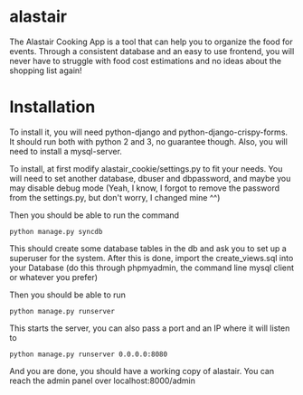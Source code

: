 # alastair
The Alastair Cooking App is a tool that can help you to organize the food for events. Through a consistent database and an easy to use frontend, you will never have to struggle with food cost estimations and no ideas about the shopping list again!

# Installation
To install it, you will need python-django and python-django-crispy-forms. It should run both with python 2 and 3, no guarantee though. Also, you will need to install a mysql-server.

To install, at first modify alastair_cookie/settings.py to fit your needs. You will need to set another database, dbuser and dbpassword, and maybe you may disable debug mode (Yeah, I know, I forgot to remove the password from the settings.py, but don't worry, I changed mine ^^)

Then you should be able to run the command
```
python manage.py syncdb
```

This should create some database tables in the db and ask you to set up a superuser for the system. After this is done, import the create_views.sql into your Database (do this through phpmyadmin, the command line mysql client or whatever you prefer)

Then you should be able to run
```
python manage.py runserver
```

This starts the server, you can also pass a port and an IP where it will listen to
```
python manage.py runserver 0.0.0.0:8080
```

And you are done, you should have a working copy of alastair. You can reach the admin panel over localhost:8000/admin
